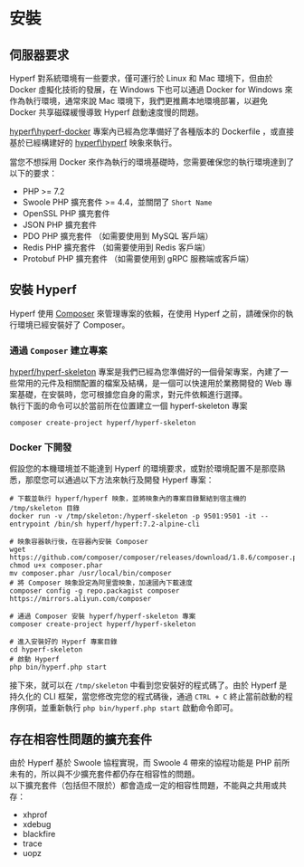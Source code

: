 # 安裝

## 伺服器要求

Hyperf 對系統環境有一些要求，僅可運行於 Linux 和 Mac 環境下，但由於 Docker 虛擬化技術的發展，在 Windows 下也可以通過 Docker for Windows 來作為執行環境，通常來說 Mac 環境下，我們更推薦本地環境部署，以避免 Docker 共享磁碟緩慢導致 Hyperf 啟動速度慢的問題。   

[hyperf\hyperf-docker](https://github.com/hyperf/hyperf-docker) 專案內已經為您準備好了各種版本的 Dockerfile ，或直接基於已經構建好的 [hyperf\hyperf](https://hub.docker.com/r/hyperf/hyperf) 映象來執行。   

當您不想採用 Docker 來作為執行的環境基礎時，您需要確保您的執行環境達到了以下的要求：   

 - PHP >= 7.2
 - Swoole PHP 擴充套件 >= 4.4，並關閉了 `Short Name`
 - OpenSSL PHP 擴充套件
 - JSON PHP 擴充套件
 - PDO PHP 擴充套件 （如需要使用到 MySQL 客戶端）
 - Redis PHP 擴充套件 （如需要使用到 Redis 客戶端）
 - Protobuf PHP 擴充套件 （如需要使用到 gRPC 服務端或客戶端）


## 安裝 Hyperf

Hyperf 使用 [Composer](https://getcomposer.org) 來管理專案的依賴，在使用 Hyperf 之前，請確保你的執行環境已經安裝好了 Composer。

### 通過 `Composer` 建立專案

[hyperf/hyperf-skeleton](https://github.com/hyperf/hyperf-skeleton) 專案是我們已經為您準備好的一個骨架專案，內建了一些常用的元件及相關配置的檔案及結構，是一個可以快速用於業務開發的 Web 專案基礎，在安裝時，您可根據您自身的需求，對元件依賴進行選擇。   
執行下面的命令可以於當前所在位置建立一個 hyperf-skeleton 專案
```
composer create-project hyperf/hyperf-skeleton 
```

### Docker 下開發

假設您的本機環境並不能達到 Hyperf 的環境要求，或對於環境配置不是那麼熟悉，那麼您可以通過以下方法來執行及開發 Hyperf 專案：

```
# 下載並執行 hyperf/hyperf 映象，並將映象內的專案目錄繫結到宿主機的 /tmp/skeleton 目錄
docker run -v /tmp/skeleton:/hyperf-skeleton -p 9501:9501 -it --entrypoint /bin/sh hyperf/hyperf:7.2-alpine-cli

# 映象容器執行後，在容器內安裝 Composer
wget https://github.com/composer/composer/releases/download/1.8.6/composer.phar
chmod u+x composer.phar
mv composer.phar /usr/local/bin/composer
# 將 Composer 映象設定為阿里雲映象，加速國內下載速度
composer config -g repo.packagist composer https://mirrors.aliyun.com/composer

# 通過 Composer 安裝 hyperf/hyperf-skeleton 專案
composer create-project hyperf/hyperf-skeleton

# 進入安裝好的 Hyperf 專案目錄
cd hyperf-skeleton
# 啟動 Hyperf
php bin/hyperf.php start
```

接下來，就可以在 `/tmp/skeleton` 中看到您安裝好的程式碼了。由於 Hyperf 是持久化的 CLI 框架，當您修改完您的程式碼後，通過 `CTRL + C` 終止當前啟動的程序例項，並重新執行 `php bin/hyperf.php start` 啟動命令即可。

## 存在相容性問題的擴充套件

由於 Hyperf 基於 Swoole 協程實現，而 Swoole 4 帶來的協程功能是 PHP 前所未有的，所以與不少擴充套件都仍存在相容性的問題。   
以下擴充套件（包括但不限於）都會造成一定的相容性問題，不能與之共用或共存：

- xhprof
- xdebug
- blackfire
- trace
- uopz
